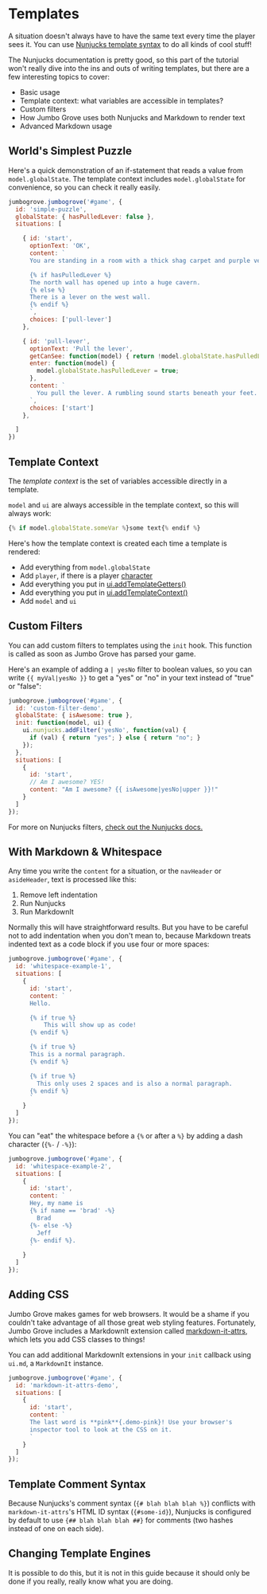# Templates

A situation doesn't always have to have the same text every time the
player sees it. You can use
[Nunjucks template syntax](https://mozilla.github.io/nunjucks/templating.html)
to do all kinds of cool stuff!

The Nunjucks documentation is pretty good, so this part of the tutorial
won't really dive into the ins and outs of writing templates, but there
are a few interesting topics to cover:

* Basic usage
* Template context: what variables are accessible in templates?
* Custom filters
* How Jumbo Grove uses both Nunjucks and Markdown to render text
* Advanced Markdown usage

## World's Simplest Puzzle

Here's a quick demonstration of an if-statement that reads a value from
`model.globalState`. The template context includes `model.globalState`
for convenience, so you can check it really easily.

```js
jumbogrove.jumbogrove('#game', {
  id: 'simple-puzzle',
  globalState: { hasPulledLever: false },
  situations: [

    { id: 'start',
      optionText: 'OK',
      content: `
      You are standing in a room with a thick shag carpet and purple velvet walls.

      {% if hasPulledLever %}
      The north wall has opened up into a huge cavern.
      {% else %}
      There is a lever on the west wall.
      {% endif %}
      `,
      choices: ['pull-lever']
    },

    { id: 'pull-lever',
      optionText: 'Pull the lever',
      getCanSee: function(model) { return !model.globalState.hasPulledLever; },
      enter: function(model) {
        model.globalState.hasPulledLever = true;
      },
      content: `
        You pull the lever. A rumbling sound starts beneath your feet.
      `,
      choices: ['start']
    },

  ]
})
```

<div id="simple-puzzle" class="jg-headless"></div>

## Template Context

The *template context* is the set of variables accessible directly
in a template.

`model` and `ui` are always accessible in the template context,
so this will always work:

```js
{% if model.globalState.someVar %}some text{% endif %}
```

Here's how the template context is created each time a template is rendered:

* Add everything from `model.globalState`
* Add `player`, if there is a player [character](../class/src/jg/character.js~Character.html)
* Add everything you put in [ui.addTemplateGetters()](../class/src/jg/dataui.js~ui.html#instance-method-addTemplateGetters)
* Add everything you put in [ui.addTemplateContext()](../class/src/jg/dataui.js~ui.html#instance-method-addTemplateContext)
* Add `model` and `ui`

## Custom Filters

You can add custom filters to templates using the `init` hook. This function
is called as soon as Jumbo Grove has parsed your game.

Here's an example of adding a `| yesNo` filter to boolean values, so you can
write `{{ myVal|yesNo }}` to get a "yes" or "no" in your text instead of
"true" or "false":

```js
jumbogrove.jumbogrove('#game', {
  id: 'custom-filter-demo',
  globalState: { isAwesome: true },
  init: function(model, ui) {
    ui.nunjucks.addFilter('yesNo', function(val) {
      if (val) { return "yes"; } else { return "no"; }
    });
  },
  situations: [
    {
      id: 'start',
      // Am I awesome? YES!
      content: "Am I awesome? {{ isAwesome|yesNo|upper }}!"
    }
  ]
});
```

<div id="custom-filter-demo" class="jg-headless"></div>

For more on Nunjucks filters, [check out the Nunjucks docs.](https://mozilla.github.io/nunjucks/api.html#custom-filters)

## With Markdown & Whitespace

Any time you write the `content` for a situation, or the
`navHeader` or `asideHeader`, text is processed like this:

1. Remove left indentation
2. Run Nunjucks
3. Run MarkdownIt

Normally this will have straightforward results. But you have to be
careful not to add indentation when you don't mean to, because Markdown
treats indented text as a code block if you use four or more spaces:

```js
jumbogrove.jumbogrove('#game', {
  id: 'whitespace-example-1',
  situations: [
    {
      id: 'start',
      content: `
      Hello.

      {% if true %}
          This will show up as code!
      {% endif %}

      {% if true %}
      This is a normal paragraph.
      {% endif %}

      {% if true %}
        This only uses 2 spaces and is also a normal paragraph.
      {% endif %}
      `
    }
  ]
});
```

<div id="whitespace-example-1" class="jg-headless"></div>

You can "eat" the whitespace before a `{%` or after a `%}` by adding a
dash character (`{%-` / `-%}`):

```js
jumbogrove.jumbogrove('#game', {
  id: 'whitespace-example-2',
  situations: [
    {
      id: 'start',
      content: `
      Hey, my name is
      {% if name == 'brad' -%}
        Brad
      {%- else -%}
        Jeff
      {%- endif %}.
      `
    }
  ]
});
```

<div id="whitespace-example-2" class="jg-headless"></div>

## Adding CSS

Jumbo Grove makes games for web browsers. It would be a shame if you couldn't
take advantage of all those great web styling features. Fortunately,
Jumbo Grove includes a MarkdownIt extension called
[markdown-it-attrs](https://www.npmjs.com/package/markdown-it-attrs),
which lets you add CSS classes to things!

You can add additional MarkdownIt extensions in your `init` callback
using `ui.md`, a `MarkdownIt` instance.

```js
jumbogrove.jumbogrove('#game', {
  id: 'markdown-it-attrs-demo',
  situations: [
    {
      id: 'start',
      content: `
      The last word is **pink**{.demo-pink}! Use your browser's
      inspector tool to look at the CSS on it.
      `
    }
  ]
});
```

<div id="markdown-it-attrs-demo" class="jg-headless"></div>

## Template Comment Syntax

Because Nunjucks's comment syntax (`{# blah blah blah %}`) conflicts
with `markdown-it-attrs`'s HTML ID syntax (`{#some-id}`), Nunjucks is
configured by default to use `{## blah blah blah ##}` for comments
(two hashes instead of one on each side).

## Changing Template Engines

It is possible to do this, but it is not in this guide because it
should only be done if you really, really know what you are doing.
